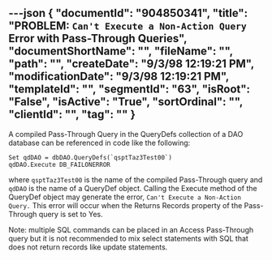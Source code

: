 ---json
{
  "documentId": "904850341",
  "title": "PROBLEM: `Can't Execute a Non-Action Query` Error with Pass-Through Queries",
  "documentShortName": "",
  "fileName": "",
  "path": "",
  "createDate": "9/3/98 12:19:21 PM",
  "modificationDate": "9/3/98 12:19:21 PM",
  "templateId": "",
  "segmentId": "63",
  "isRoot": "False",
  "isActive": "True",
  "sortOrdinal": "",
  "clientId": "",
  "tag": ""
}
---

A compiled Pass-Through Query in the QueryDefs collection of a DAO database can be referenced in code like the following:

    Set qdDAO = dbDAO.QueryDefs(`qsptTaz3Test00`)
    qdDAO.Execute DB_FAILONERROR

where `qsptTaz3Test00` is the name of the compiled Pass-Through query and `qdDAO` is the name of a QueryDef object. Calling the Execute method of the QueryDef object may generate the error, `Can't Execute a Non-Action Query.` This error will occur when the Returns Records property of the Pass-Through query is set to Yes.

Note: multiple SQL commands can be placed in an Access Pass-Through query but it is not recommended to mix select statements with SQL that does not return records like update statements.

